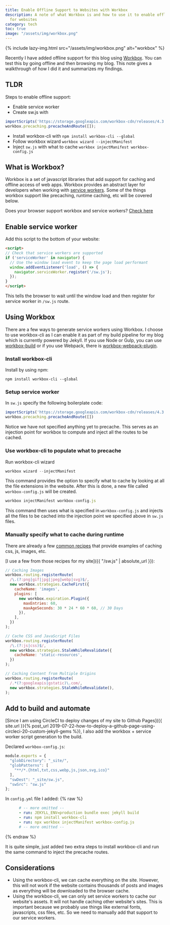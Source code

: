 ```yaml
---
title: Enable Offline Support to Websites with Workbox
description: A note of what Workbox is and how to use it to enable offline access
  for websites
category: tech
toc: true
image: "/assets/img/workbox.png"
---
```


{% include lazy-img.html src="/assets/img/workbox.png" alt="workbox" %}

Recently I have added offline support for this blog using [Workbox](https://developers.google.com/web/tools/workbox/). You can test this by going offline and then browsing my blog. This note gives a walkthrough of how I did it and summarizes my findings.
<!--more-->

## TLDR
Steps to enable offline support:
* Enable service worker
* Create sw.js with
```javascript
importScripts('https://storage.googleapis.com/workbox-cdn/releases/4.3.1/workbox-sw.js');
workbox.precaching.precacheAndRoute([]);
```
* Install workbox-cli with `npm install workbox-cli --global`
* Follow workbox wizard `workbox wizard --injectManifest`
* Inject `sw.js` with what to cache `workbox injectManifest workbox-config.js`

## What is Workbox?
Workbox is a set of javascript libraries that add support for caching and offline access of web apps. Workbox provides an abstract layer for developers when working with [service workers](https://developers.google.com/web/fundamentals/primers/service-workers/). Some of the things workbox support like precaching, runtime caching, etc will be covered below.

Does your browser support workbox and service workers? [Check here](https://love2dev.com/blog/what-browsers-support-service-workers/)

## Enable service worker
Add this script to the bottom of your website:
```html
<script>
// Check that service workers are supported
if ('serviceWorker' in navigator) {
  // Use the window load event to keep the page load performant
  window.addEventListener('load', () => {
    navigator.serviceWorker.register('/sw.js');
  });
}
</script>
```
This tells the browser to wait until the window load and then register for service worker  in `/sw.js` route.

## Using Workbox
There are a few ways to generate service workers using Workbox. I choose to use workbox-cli as I can enable it as part of my build pipeline for my blog which is currently powered by Jekyll. If you use Node or Gulp, you can use [workbox-build](https://developers.google.com/web/tools/workbox/guides/precache-files/workbox-build) or if you use Webpack, there is [workbox-webpack-plugin](https://developers.google.com/web/tools/workbox/guides/precache-files/webpack).

### Install workbox-cli
Install by using npm:

`npm install workbox-cli --global`

### Setup service worker
In `sw.js` specify the following boilerplate code:
```javascript
importScripts('https://storage.googleapis.com/workbox-cdn/releases/4.3.1/workbox-sw.js');
workbox.precaching.precacheAndRoute([]) 
```
Notice we have not specified anything yet to precache. This serves as an injection point for workbox to compute and inject all the routes to be cached. 

### Use workbox-cli to populate what to precache
Run workbox-cli wizard

```javascript
workbox wizard --injectManifest
```
This command provides the option to specify what to cache by looking at all the file extensions in the website. After this is done, a new file called `workbox-config.js` will be created.

```javascript
workbox injectManifest workbox-config.js
```
This command then uses what is specified in `workbox-config.js` and injects all the files to be cached into the injection point we specified above in `sw.js` files.

### Manually specify what to cache during runtime
There are already a few [common recipes](https://developers.google.com/web/tools/workbox/guides/common-recipes) that provide examples of caching css, js, images, etc.

[I use a few from those recipes for my site]({{ "/sw.js" | absolute_url }}):
```javascript
// Caching Images
workbox.routing.registerRoute(
  /\.(?:png|gif|jpg|jpeg|webp|svg)$/,
  new workbox.strategies.CacheFirst({
    cacheName: 'images',
    plugins: [
      new workbox.expiration.Plugin({
        maxEntries: 60,
        maxAgeSeconds: 30 * 24 * 60 * 60, // 30 Days
      }),
    ],
  })
);

// Cache CSS and JavaScript Files
workbox.routing.registerRoute(
  /\.(?:js|css)$/,
  new workbox.strategies.StaleWhileRevalidate({
    cacheName: 'static-resources',
  })
);

// Caching Content from Multiple Origins
workbox.routing.registerRoute(
  /.*(?:googleapis|gstatic)\.com/,
  new workbox.strategies.StaleWhileRevalidate(),
);
```

## Add to build and automate
[Since I am using CircleCI to deploy changes of my site to Github Pages]({{ site.url }}{% post_url 2019-07-22-how-to-deploy-a-github-page-using-circleci-20-custom-jekyll-gems %}), I also add the workbox + service worker script generation to the build. 

Declared `workbox-config.js`:
```javascript
module.exports = {
  "globDirectory": "_site/",
  "globPatterns": [
    "**/*.{html,txt,css,webp,js,json,svg,ico}"
  ],
  "swDest": "_site/sw.js",
  "swSrc": "sw.js"
};
```


In `config.yml` file I added:
{% raw %}
```yaml
      # -- more omitted --
      - run: JEKYLL_ENV=production bundle exec jekyll build
      - run: npm install workbox-cli
      - run: npx workbox injectManifest workbox-config.js
      # -- more omitted --
```
{% endraw %}

It is quite simple, just added two extra steps to install workbox-cli and run the same command to inject the precache routes.

## Considerations
* Using the workbox-cli, we can cache everything on the site. However, this will not work if the website contains thousands of posts and images as everything will be downloaded to the browser cache.
* Using the workbox-cli, we can only set service workers to cache our website's assets. It will not handle caching other website's sites. This is important because we probably use things like external fonts, javascripts, css files, etc. So we need to manually add that support to our service workers.
